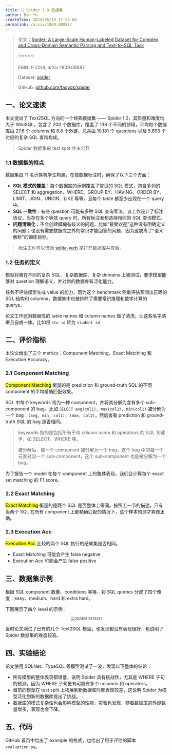 ```yaml
---
title: 🐋 Spider 1.0 数据集
author: Bin Yu
createTime: 2024/05/19 17:53:00
permalink: /arxiv/1809.08887/
---
```


> 论文：[Spider: A Large-Scale Human-Labeled Dataset for Complex and Cross-Domain Semantic Parsing and Text-to-SQL Task](http://arxiv.org/abs/1809.08887)
>
> ⭐⭐⭐⭐⭐
>
> EMNLP 2018, arXiv:1809.08887
>
> Dataset: [spider](https://yale-lily.github.io/spider)
>
> GitHub: [github.com/taoyds/spider](https://github.com/taoyds/spider)

## 一、论文速读

本文提出了 Text2SQL 方向的一个经典数据集 —— Spider 1.0，其质量和难度均大于 WikiSQL，包含了 200 个数据库，覆盖了 138 个不同的领域，平均每个数据库由 27.6 个 columns 和 8.8 个外键，总共由 10,181 个 questions 以及 5,693 个对应的复杂 SQL 查询构成。

> Spider 数据集的 test split 并未公开

### 1.1 数据集的特点

数据集由 11 名计算机学生构建，在做数据标注时，确保了以下三个方面：

- **SQL 模式的覆盖**：每个数据库的示例覆盖了常见的 SQL 模式，包含多列的 SELECT 和 aggregation、WHERE、GROUP BY、HAVING、ORDER BY、LIMIT、JOIN、UNION、LIKE 等等，且每个 table 都至少出现在一个 query 中。
- **SQL 一致性**：有些 question 可能有多种 SQL 查询写法，该工作设计了标注协议，当存在多个等效 query 时，所有标注者都选择相同的 SQL 查询模式。
- **问题清晰化**：不会创建模糊有歧义的问题，比如“最受欢迎”这种没有明确定义的问题；也没有需要数据库之外的常识才能回答的问题，因为这脱离了“语义解析”的训练目标。

> 标注工作可以借助 [sqlite-web](https://github.com/coleifer/sqlite-web) 来打开数据库并查看。

### 1.2 任务的定义

模型将被在不同的复杂 SQL、复杂数据库、复杂 domains 上被测试，要求模型能够对 question 理解语义，并对新的数据库有泛化能力。

任务不评估模型生成 value 的能力，因为这个 benchmark 侧重评估预测出正确的 SQL 结构和 columns，数据集中也被排除了需要常识推理和数学计算的 querys。

论文工作还对数据库的 table names 和 column names 做了清洗，让这些名字清晰且自成一体。比如将 `stu id` 转为 `student id`

## 二、评价指标

本论文给出了三个 metrics：Component Matching、Exact Matching 和 Execution Accuracy。

### 2.1 Component Matching

<mark>Component Matching</mark> 衡量的是 prediction 和 ground-truth SQL 的不同 component 的平均精确匹配效果。

SQL 中每个 keywords 视为一种 component，并将其分解为含有多个 sub-component 的 bag。比如 `SELECT avg(col1), max(col2), min(col1)` 被分解为一个 bag：`(avg, min, col1), (max, col2)`，然后查看 prediction 和 ground-truth SQL 的 bag 是否相同。

> keywords 指的是包括所有不带 column name 和 operatiors 的 SQL 关键字，如 SELECT、WHERE 等。
>
> 被分解后，每一个 component 被分解为一个 bag，这个 bag 中的每一个元素对应一个 sub-component，这个 sub-component 也是被分解为一个 bag。

为了报告一个 model 在每个 component 上的整体表现，我们会计算每个 exact set matching 的 F1 score。

### 2.2 Exact Matching

<mark>Exact Matching</mark> 衡量的是两个 SQL 是否整体上等同。按照上一节的描述，只有当两个 SQL 在所有 component 上都精确匹配的情况下，这个样本预测才算做正确。

### 2.3 Execution Acc

<mark>Execution Acc</mark> 比较的两个 SQL 执行的结果集是否相同。

- Exact Matching 可能会产生 false negative
- Execution Acc 可能会产生 false positive

## 三、数据集示例

根据 SQL component 数量、conditions 等等，将 SQL queries 分成了四个难度：easy、medium、hard 和 extra hard。

下图展示了四个 level 的示例：

<center><img src="https://notebook-img-1304596351.cos.ap-beijing.myqcloud.com/img/20240519213251.png" alt="20240519213251" style="zoom:75%;"></center>

当时论文测试了已有的几个 Text2SQL 模型，也发现都没有表现很好，也说明了 Spider 数据集的难度较高。

## 四、实验结论

论文使用 SQLNet、TypeSQL 等模型测试了一波，发现以下整体的结论：

- 所有模型的整体表现都很低，说明 Spider 具有挑战性，尤其是 WHERE 子句的预测，因为 WHERE 子句更有可能有多个 columns 和 operators。
- 目前的模型在 test split 上拓展到新数据库时都表现较差，这说明 Spider 为模型泛化到新的数据库提出了挑战。
- 数据库的模式复杂性也会影响模型的性能，实验也发现，随着数据库的外键数量增多，表现也会下降。

## 五、代码

GitHub 首页中给出了 example 的格式，也给出了用于评估的脚本 `evaluation.py`。

